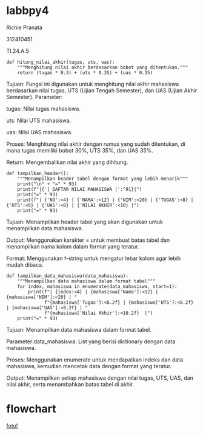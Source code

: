 # labbpy4

Richie Pranata

312410451

TI.24.A.5

``` pyhton
def hitung_nilai_akhir(tugas, uts, uas):
    """Menghitung nilai akhir berdasarkan bobot yang ditentukan."""
    return (tugas * 0.3) + (uts * 0.35) + (uas * 0.35)
```
Tujuan: Fungsi ini digunakan untuk menghitung nilai akhir mahasiswa berdasarkan nilai tugas, UTS (Ujian Tengah Semester), dan UAS (Ujian Akhir Semester).
Parameter:

tugas: Nilai tugas mahasiswa.

uts: Nilai UTS mahasiswa.

uas: Nilai UAS mahasiswa.

Proses: Menghitung nilai akhir dengan rumus yang sudah ditentukan, di mana tugas memiliki bobot 30%, UTS 35%, dan UAS 35%.

Return: Mengembalikan nilai akhir yang dihitung.

```pyhton
def tampilkan_header():
    """Menampilkan header tabel dengan format yang lebih menarik"""
    print("\n" + "=" * 93)
    print(f"|{'| DAFTAR NILAI MAHASISWA |':^91}|")
    print("=" * 93)
    print(f"| {'NO':<4} | {'NAMA':<12} | {'NIM':<20} | {'TUGAS':<8} | {'UTS':<8} | {'UAS':<8} | {'NILAI AKHIR':<10} |")
    print("=" * 93)
```
Tujuan: Menampilkan header tabel yang akan digunakan untuk menampilkan data mahasiswa.

Output: Menggunakan karakter = untuk membuat batas tabel dan menampilkan nama kolom dalam format yang teratur.

Format: Menggunakan f-string untuk mengatur lebar kolom agar lebih mudah dibaca.

```pyhton
def tampilkan_data_mahasiswa(data_mahasiswa):
    """Menampilkan data mahasiswa dalam format tabel"""
    for index, mahasiswa in enumerate(data_mahasiswa, start=1):
        print(f"| {index:<4} | {mahasiswa['Nama']:<12} | {mahasiswa['NIM']:<20} | "
              f"{mahasiswa['Tugas']:<8.2f} | {mahasiswa['UTS']:<8.2f} | {mahasiswa['UAS']:<8.2f} | "
              f"{mahasiswa['Nilai Akhir']:<10.2f}  |")
    print("=" * 93)
```
Tujuan: Menampilkan data mahasiswa dalam format tabel.

Parameter:data_mahasiswa: List yang berisi dictionary dengan data mahasiswa.

Proses: Menggunakan enumerate untuk mendapatkan indeks dan data mahasiswa, kemudian mencetak data dengan format yang teratur.

Output: Menampilkan setiap mahasiswa dengan nilai tugas, UTS, UAS, dan nilai akhir, serta menambahkan batas tabel di akhir.

# flowchart
[foto!]()
